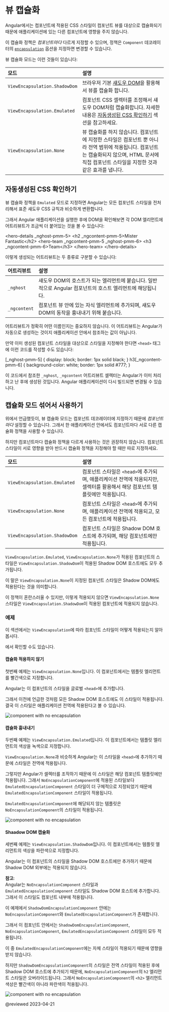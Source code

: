 <!--
# View encapsulation
-->
# 뷰 캡슐화

<!--
In Angular, a component's styles can be encapsulated within the component's host element so that they don't affect the rest of the application.

The `Component` decorator provides the [`encapsulation`](api/core/Component#encapsulation) option which can be used to control how the encapsulation is applied on a *per component* basis.

Choose from the following modes:

<!- vale off ->

| Modes                         | Details |
|:---                           |:---     |
| `ViewEncapsulation.ShadowDom` | Angular uses the browser's built-in [Shadow DOM API](https://developer.mozilla.org/docs/Web/Web_Components/Shadow_DOM) to enclose the component's view inside a ShadowRoot, used as the component's host element, and apply the provided styles in an isolated manner. |
| `ViewEncapsulation.Emulated`  | Angular modifies the component's CSS selectors so that they are only applied to the component's view and do not affect other elements in the application, *emulating* Shadow DOM behavior. For more details, see [Inspecting generated CSS](guide/view-encapsulation#inspect-generated-css). |
| `ViewEncapsulation.None`      | Angular does not apply any sort of view encapsulation meaning that any styles specified for the component are actually globally applied and can affect any HTML element present within the application. This mode is essentially the same as including the styles into the HTML itself. |
-->
Angular에서는 컴포넌트에 적용된 CSS 스타일이 컴포넌트 뷰를 대상으로 캡슐화되기 때문에 애플리케이션에 있는 다른 컴포넌트에 영향을 주지 않습니다.

이 캡슐화 정책은 *컴포넌트마다* 다르게 지정할 수 있으며, 정책은 `Component` 데코레이터의 [`encapsulation`](api/core/Component#encapsulation) 옵션을 지정하면 변경할 수 있습니다.

뷰 캡슐화 모드는 이런 것들이 있습니다:

| 모드                            | 설명                                                                                                                       |
|:------------------------------|:-------------------------------------------------------------------------------------------------------------------------|
| `ViewEncapsulation.ShadowDom` | 브라우저 기본 [섀도우 DOM](https://developer.mozilla.org/docs/Web/Web_Components/Shadow_DOM)을 활용해서 뷰를 캡슐화 합니다.                    |
| `ViewEncapsulation.Emulated`  | 컴포넌트 CSS 셀렉터를 조정해서 섀도우 DOM처럼 캡슐화합니다. 자세한 내용은 [자동생성된 CSS 확인하기](guide/view-encapsulation#inspect-generated-css) 섹션을 참고하세요. |
| `ViewEncapsulation.None`      | 뷰 캡슐화를 하지 않습니다. 컴포넌트에 지정한 스타일은 컴포넌트 뿐 아니라 전역 범위에 적용됩니다. 컴포넌트는 캡슐화되지 않으며, HTML 문서에 직접 컴포넌트 스타일을 지정한 것과 같은 효과를 냅니다.        |

<a id="inspect-generated-css"></a>

<!--
## Inspecting generated CSS
-->
## 자동생성된 CSS 확인하기

<!-- vale on -->

<!--
When using the emulated view encapsulation, Angular pre-processes all the component's styles so that they are only applied to the component's view.

In the DOM of a running Angular application, elements belonging to components using emulated view encapsulation have some extra attributes attached to them:

<code-example language="html">

&lt;hero-details _nghost-pmm-5&gt;
  &lt;h2 _ngcontent-pmm-5&gt;Mister Fantastic&lt;/h2&gt;
  &lt;hero-team &lowbar;ngcontent-pmm-5 &lowbar;nghost-pmm-6&gt;
    &lt;h3 _ngcontent-pmm-6&gt;Team&lt;/h3&gt;
  &lt;/hero-team&gt;
&lt;/hero-details&gt;

</code-example>

Two kinds of these attributes exist:

| Attributes   | Details |
|:---          |:---     |
| `_nghost`    | Are added to elements that enclose a component's view and that would be ShadowRoots in a native Shadow DOM encapsulation. This is typically the case for components' host elements.          |
| `_ngcontent` | Are added to child element within a component's view, those are used to match the elements with their respective emulated ShadowRoots \(host elements with a matching `_nghost` attribute\). |

The exact values of these attributes are a private implementation detail of Angular.
They are automatically created and you should never refer to them in application code.

They are targeted by the created component styles, which are injected in the `<head>` section of the DOM:

<code-example format="css" language="css">

[_nghost-pmm-5] {
  display: block;
  border: 1px solid black;
}
h3[_ngcontent-pmm-6] {
  background-color: white;
  border: 1px solid #777;
}

</code-example>

These styles are post-processed so that each CSS selector is augmented with the appropriate `_nghost` or `_ngcontent` attribute.
These modified selectors make sure the styles to be applied to components' views in an isolated and targeted fashion.
-->
뷰 캡슐화 정책을 `Emulated` 모드로 지정하면 Angular는 모든 컴포넌트 스타일을 전처리해서 표준 섀도우 CSS 규칙과 비슷하게 변환합니다.

그래서 Angular 애플리케이션을 실행한 후에 DOM을 확인해보면 각 DOM 엘리먼트에 어트리뷰트가 조금씩 더 붙어있는 것을 볼 수 있습니다:

<code-example language="html">

&lt;hero-details _nghost-pmm-5&gt;
  &lt;h2 _ngcontent-pmm-5&gt;Mister Fantastic&lt;/h2&gt;
  &lt;hero-team &lowbar;ngcontent-pmm-5 &lowbar;nghost-pmm-6&gt;
    &lt;h3 _ngcontent-pmm-6&gt;Team&lt;/h3&gt;
  &lt;/hero-team&gt;
&lt;/hero-details&gt;

</code-example>

이렇게 생성되는 어트리뷰트는 두 종류로 구분할 수 있습니다:

| 어트리뷰트        | 설명                                                                |
|:-------------|:------------------------------------------------------------------|
| `_nghost`    | 섀도우 DOM의 호스트가 되는 엘리먼트에 붙습니다. 일반적으로 Angular 컴포넌트의 호스트 엘리먼트에 해당됩니다. |
| `_ngcontent` | 컴포넌트 뷰 안에 있는 자식 엘리먼트에 추가되며, 섀도우 DOM의 동작을 흉내내기 위해 붙습니다.            |

어트리뷰트가 정확히 어떤 이름인지는 중요하지 않습니다.
이 어트리뷰트는 Angular가 자동으로 생성하는 것이지 애플리케이션 안에서 참조하는 값이 아닙니다.

만약 이미 생성된 컴포넌트 스타일을 대상으로 스타일을 지정해야 한다면 `<head>` 태그에 이런 코드를 작성할 수도 있습니다:

<code-example format="css" language="css">

[_nghost-pmm-5] {
  display: block;
  border: 1px solid black;
}
h3[_ngcontent-pmm-6] {
  background-color: white;
  border: 1px solid #777;
}

</code-example>

이 코드에서 참조한 `_nghost`, `_ngcontent` 어트리뷰트 셀렉터는 Angular가 이미 처리하고 난 후에 생성된 것입니다.
Angular 애플리케이션이 다시 빌드되면 변경될 수 있습니다.


<!--
## Mixing encapsulation modes
-->
## 캡슐화 모드 섞어서 사용하기

<!--
As mentioned earlier, you specify the encapsulation mode in the Component's decorator on a *per component* basis. This means that within your application you can have different components using different encapsulation strategies.

Although possible, this is not recommended.
If it is really needed, you should be aware of how the styles of components using different encapsulation modes interact with each other:

| Modes                         | Details |
|:---                           |:---     |
| `ViewEncapsulation.Emulated`  | The styles of components are added to the `<head>` of the document, making them available throughout the application, but their selectors only affect elements within their respective components' templates. |
| `ViewEncapsulation.None`      | The styles of components are added to the `<head>` of the document, making them available throughout the application, so are completely global and affect any matching elements within the document.          |
| `ViewEncapsulation.ShadowDom` | The styles of components are only added to the shadow DOM host, ensuring that they only affect elements within their respective components' views.                                                            |

<div class="alert is-helpful">

Styles of `ViewEncapsulation.Emulated` and `ViewEncapsulation.None` components are also added to the shadow DOM host of each `ViewEncapsulation.ShadowDom` component.

This means that styles for components with `ViewEncapsulation.None` affect matching elements within the shadow DOM.

This approach may seem counter-intuitive at first. But without it a component with `ViewEncapsulation.None` would be rendered differently within a component using `ViewEncapsulation.ShadowDom`, since its styles would not be available.

</div>
-->
위에서 언급했듯이, 뷰 캡슐화 모드는 컴포넌트 데코레이터에 지정하기 때문에 *컴포넌트마다* 설정할 수 있습니다.
그래서 한 애플리케이션 안에서도 컴포넌트마다 서로 다른 캡슐화 정책을 사용할 수 있습니다.

하지만 컴포넌트마다 캡슐화 정책을 다르게 사용하는 것은 권장하지 않습니다.
컴포넌트 스타일이 서로 영향을 받아 반드시 캡슐화 정책을 지정해야 할 때만 따로 지정하세요.

| 모드                            | 설명                                                                         |
|:------------------------------|:---------------------------------------------------------------------------|
| `ViewEncapsulation.Emulated`  | 컴포넌트 스타일은 `<head>`에 추가되며, 애플리케이션 전역에 적용되지만, 셀렉터를 활용해서 해당 컴포넌트 템플릿에만 적용됩니다. |
| `ViewEncapsulation.None`      | 컴포넌트 스타일은 `<head>`에 추가되며, 애플리케이션 전역에 적용되고, 모든 컴포넌트에 적용됩니다.                 |
| `ViewEncapsulation.ShadowDom` | 컴포넌트 스타일은 Shadow DOM 호스트에 추가되며, 해당 컴포넌트에만 적용됩니다.                           |

<div class="alert is-helpful">

`ViewEncapsulation.Emulated`, `ViewEncapsulation.None`가 적용된 컴포넌트의 스타일은 `ViewEncapsulation.ShadowDom`이 적용된 Shadow DOM 호스트에도 모두 추가됩니다.

이 말은 `ViewEncapsulation.None`이 지정된 컴포넌트 스타일은 Shadow DOM에도 적용된다는 것을 의미합니다.

이 정책이 혼란스러울 수 있지만, 이렇게 적용되지 않으면 `ViewEncapsulation.None` 스타일은 `ViewEncapsulation.ShadowDom`이 적용된 컴포넌트에 적용되지 않습니다.

</div>


<!--
### Examples
-->
### 예제

<!--
This section shows examples of how the styling of components with different `ViewEncapsulation` interact.

See the <live-example noDownload></live-example> to try out these components yourself.
-->
이 섹션에서는 `ViewEncapsulation`에 따라 컴포넌트 스타일이 어떻게 적용되는지 알아봅시다.

<live-example noDownload></live-example>에서 확인할 수도 있습니다.


<!--
#### No encapsulation
-->
#### 캡슐화 적용하지 않기

<!--
The first example shows a component that has `ViewEncapsulation.None`.
This component colors its template elements red.

<code-example header="src/app/no-encapsulation.component.ts" path="view-encapsulation/src/app/no-encapsulation.component.ts"></code-example>

Angular adds the styles for this component as global styles to the `<head>` of the document.

As already mentioned, Angular also adds the styles to all shadow DOM hosts, making the styles available throughout the whole application.

<div class="lightbox">

<img alt="component with no encapsulation" src="generated/images/guide/view-encapsulation/no-encapsulation.png">

</div>
-->
첫번째 예제는 `ViewEncapsulation.None`입니다.
이 컴포넌트에서는 템플릿 엘리먼트를 빨간색으로 지정합니다.

<code-example header="src/app/no-encapsulation.component.ts" path="view-encapsulation/src/app/no-encapsulation.component.ts"></code-example>

Angular는 이 컴포넌트의 스타일을 글로벌 `<head>`에 추가합니다.

그래서 이전에 언급한 것처럼 모든 Shadow DOM 호스트에도 이 스타일이 적용됩니다.
결국 이 스타일은 애플리케이션 전역에 적용된다고 볼 수 있습니다.

<div class="lightbox">

<img alt="component with no encapsulation" src="generated/images/guide/view-encapsulation/no-encapsulation.png">

</div>


<!--
#### Emulated encapsulation
-->
#### 캡슐화 흉내내기

<!--
The second example shows a component that has `ViewEncapsulation.Emulated`.
This component colors its template elements green.

<code-example header="src/app/emulated-encapsulation.component.ts" path="view-encapsulation/src/app/emulated-encapsulation.component.ts"></code-example>

Comparable to `ViewEncapsulation.None`, Angular adds the styles for this component to the `<head>` of the document, but with "scoped" styles.

Only the elements directly within this component's template are going to match its styles.
Since the "scoped" styles from the `EmulatedEncapsulationComponent` are specific, they override the global styles from the `NoEncapsulationComponent`.

In this example, the `EmulatedEncapsulationComponent` contains a `NoEncapsulationComponent`, but `NoEncapsulationComponent` is still styled as expected since the `EmulatedEncapsulationComponent` 's "scoped" styles do not match elements in its template.

<div class="lightbox">

<img alt="component with no encapsulation" src="generated/images/guide/view-encapsulation/emulated-encapsulation.png">

</div>
-->
두번째 예제는 `ViewEncapsulation.Emulated`입니다.
이 컴포넌트에서는 템플릿 엘리먼트의 색상을 녹색으로 지정합니다.

<code-example header="src/app/emulated-encapsulation.component.ts" path="view-encapsulation/src/app/emulated-encapsulation.component.ts"></code-example>

`ViewEncapsulation.None`과 비슷하게 Angular는 이 스타일을 `<head>`에 추가하기 때문에 스타일은 전역에 적용됩니다.

그렇지만 Angular가 셀렉터를 조작하기 때문에 이 스타일은 해당 컴포넌트 템플릿에만 적용됩니다.
그래서 `NoEncapsulationComponent`에 적용된 스타일보다 `EmulatedEncapsulationComponent` 스타일이 더 구체적으로 지정되었기 때문에 `EmulatedEncapsulationComponent` 스타일이 적용됩니다.

`EmulatedEncapsulationComponent`에 해당되지 않는 템플릿은 `NoEncapsulationComponent`의 스타일이 적용됩니다.

<div class="lightbox">

<img alt="component with no encapsulation" src="generated/images/guide/view-encapsulation/emulated-encapsulation.png">

</div>


<!--
#### Shadow DOM encapsulation
-->
#### Shaadow DOM 캡슐화

<!--
The third example shows a component that has `ViewEncapsulation.ShadowDom`.
This component colors its template elements blue.

<code-example header="src/app/shadow-dom-encapsulation.component.ts" path="view-encapsulation/src/app/shadow-dom-encapsulation.component.ts"></code-example>

Angular adds styles for this component only to the shadow DOM host, so they are not visible outside the shadow DOM.

<div class="alert is-helpful">

**NOTE**: <br />
Angular also adds the global styles from the `NoEncapsulationComponent` and `EmulatedEncapsulationComponent` to the shadow DOM host. Those styles are still available to the elements in the template of this component.

</div>

In this example, the `ShadowDomEncapsulationComponent` contains both a `NoEncapsulationComponent` and `EmulatedEncapsulationComponent`.

The styles added by the `ShadowDomEncapsulationComponent` component are available throughout the shadow DOM of this component, and so to both the `NoEncapsulationComponent` and `EmulatedEncapsulationComponent`.

The `EmulatedEncapsulationComponent` has specific "scoped" styles, so the styling of this component's template is unaffected.

Since styles from `ShadowDomEncapsulationComponent` are added to the shadow host after the global styles, the `h2` style overrides the style from the `NoEncapsulationComponent`.
The result is that the `<h2>` element in the `NoEncapsulationComponent` is colored blue rather than red, which may not be what the component's author intended.

<div class="lightbox">

<img alt="component with no encapsulation" src="generated/images/guide/view-encapsulation/shadow-dom-encapsulation.png">

</div>
-->
세번째 예제는 `ViewEncapsulation.ShadowDom`입니다.
이 컴포넌트에서는 템플릿 엘리먼트의 색상을 파란색으로 지정합니다.

<code-example header="src/app/shadow-dom-encapsulation.component.ts" path="view-encapsulation/src/app/shadow-dom-encapsulation.component.ts"></code-example>

Angular는 이 컴포넌트의 스타일을 Shadow DOM 호스트에만 추가하기 때문에 Shadow DOM 외부에는 적용되지 않습니다.

<div class="alert is-helpful">

**참고**: <br />
Angular는 `NoEncapsulationComponent` 스타일과 `EmulatedEncapsulationComponent` 스타일도 Shadow DOM 호스트에 추가합니다.
그래서 이 스타일도 컴포넌트 내부에 적용됩니다.

</div>

이 예제에서 `ShadowDomEncapsulationComponent` 안에는 `NoEncapsulationComponent`와 `EmulatedEncapsulationComponent`가 존재합니다.

그래서 이 컴포넌트 안에서는 `ShadowDomEncapsulationComponent`, `NoEncapsulationComponent`, `EmulatedEncapsulationComponent` 스타일이 모두 적용됩니다.

이 중 `EmulatedEncapsulationComponent`에는 자체 스타일이 적용되기 때문에 영향을 받지 않습니다.

하지만 `ShadowDomEncapsulationComponent`의 스타일은 전역 스타일이 적용된 후에 Shadow DOM 호스트에 추가되기 때문에, `NoEncapsulationComponent`의 `h2` 엘리먼트 스타일은 오버라이드됩니다.
그래서 `NoEncapsulationComponent`의 `<h2>` 엘리먼트 색상은 빨간색이 아니라 파란색이 적용됩니다.

<div class="lightbox">

<img alt="component with no encapsulation" src="generated/images/guide/view-encapsulation/shadow-dom-encapsulation.png">

</div>


<!-- links -->

<!-- external links -->

<!-- end links -->

@reviewed 2023-04-21
